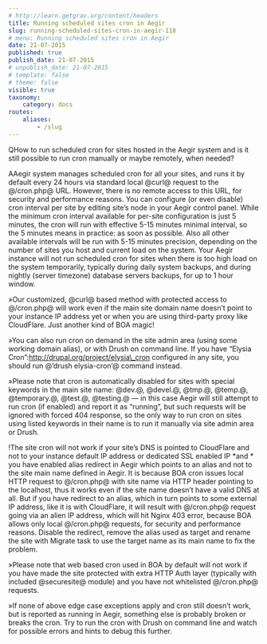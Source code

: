 ```yaml
---
# http://learn.getgrav.org/content/headers
title: Running scheduled sites cron in Aegir
slug: running-scheduled-sites-cron-in-aegir-118
# menu: Running scheduled sites cron in Aegir
date: 21-07-2015
published: true
publish_date: 21-07-2015
# unpublish_date: 21-07-2015
# template: false
# theme: false
visible: true
taxonomy:
    category: docs
routes:
    aliases:
        - /slug
---
```


<a name="cron-q"></a>

QHow to run scheduled cron for sites hosted in the Aegir system and is it still possible to run cron manually or maybe remotely, when needed?

<a name="cron-a"></a>

AAegir system manages scheduled cron for all your sites, and runs it by default every 24 hours via standard local @curl@ request to the @/cron.php@ URL. However, there is no remote access to this URL, for security and performance reasons. You can configure (or even disable) cron interval per site by editing site’s node in your Aegir control panel. While the minimum cron interval available for per-site configuration is just 5 minutes, the cron will run with effective 5-15 minutes minimal interval, so the 5 minutes means in practice: as soon as possible. Also all other available intervals will be run with 5-15 minutes precision, depending on the number of sites you host and current load on the system. Your Aegir instance will not run scheduled cron for sites when there is too high load on the system temporarily, typically during daily system backups, and during nightly (server timezone) database servers backups, for up to 1 hour window.

<a name="cron-w"></a>

»Our customized, @curl@ based method with protected access to @/cron.php@ will work even if the main site domain name doesn’t point to your instance IP address yet or when you are using third-party proxy like CloudFlare. Just another kind of BOA magic!

<a name="cron-w"></a>

»You can also run cron on demand in the site admin area (using some working domain alias), or with Drush on command line. If you have “Elysia Cron”:http://drupal.org/project/elysia\_cron configured in any site, you should run @’drush elysia-cron’@ command instead.

<a name="cron-w"></a>

»Please note that cron is automatically disabled for sites with special keywords in the main site name: @dev.@, @devel.@, @tmp.@, @temp.@, @temporary.@, @test.@, @testing.@ — in this case Aegir will still attempt to run cron (if enabled) and report it as “running”, but such requests will be ignored with forced 404 response, so the only way to run cron on sites using listed keywords in their name is to run it manually via site admin area or Drush.

<a name="cron-w"></a>

!The site cron will not work if your site’s DNS is pointed to CloudFlare and not to your instance default IP address or dedicated SSL enabled IP \*and * you have enabled alias redirect in Aegir which points to an alias and not to the site main name defined in Aegir. It is because BOA cron issues local HTTP request to @/cron.php@ with site name via HTTP header pointing to the localhost, thus it works even if the site name doesn’t have a valid DNS at all. But if you have redirect to an alias, which in turn points to some external IP address, like it is with CloudFlare, it will result with @/cron.php@ request going via an alien IP address, which will hit Nginx 403 error, because BOA allows only local @/cron.php@ requests, for security and performance reasons. Disable the redirect, remove the alias used as target and rename the site with Migrate task to use the target name as its main name to fix the problem.

<a name="cron-w"></a>

»Please note that web based cron used in BOA by default will not work if you have made the site protected with extra HTTP Auth layer (typically with included @securesite@ module) and you have not whitelisted @/cron.php@ requests.

<a name="cron-w"></a>

»If none of above edge case exceptions apply and cron still doesn’t work, but is reported as running in Aegir, something else is probably broken or breaks the cron. Try to run the cron with Drush on command line and watch for possible errors and hints to debug this further.